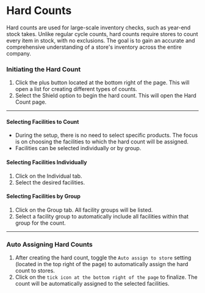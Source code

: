 # Hard Counts 
Hard counts are used for large-scale inventory checks, such as year-end stock takes. Unlike regular cycle counts, hard counts require stores to count every item in stock, with no exclusions. The goal is to gain an accurate and comprehensive understanding of a store's inventory across the entire company.

### Initiating the Hard Count
1. Click the plus button located at the bottom right of the page. This will open a list for creating different types of counts.
2. Select the Shield option to begin the hard count. This will open the Hard Count page.

---

#### Selecting Facilities to Count
- During the setup, there is no need to select specific products. The focus is on choosing the facilities to which the hard count will be assigned.
- Facilities can be selected individually or by group.

#### Selecting Facilities Individually
1. Click on the Individual tab.
2. Select the desired facilities.

#### Selecting Facilities by Group
1. Click on the Group tab. All facility groups will be listed.
2. Select a facility group to automatically include all facilities within that group for the count.

---

### Auto Assigning Hard Counts
1. After creating the hard count, toggle the `Auto assign to store` setting (located in the top right of the page) to automatically assign the hard count to stores.
2. Click on the `tick icon at the bottom right of the page` to finalize. The count will be automatically assigned to the selected facilities.
